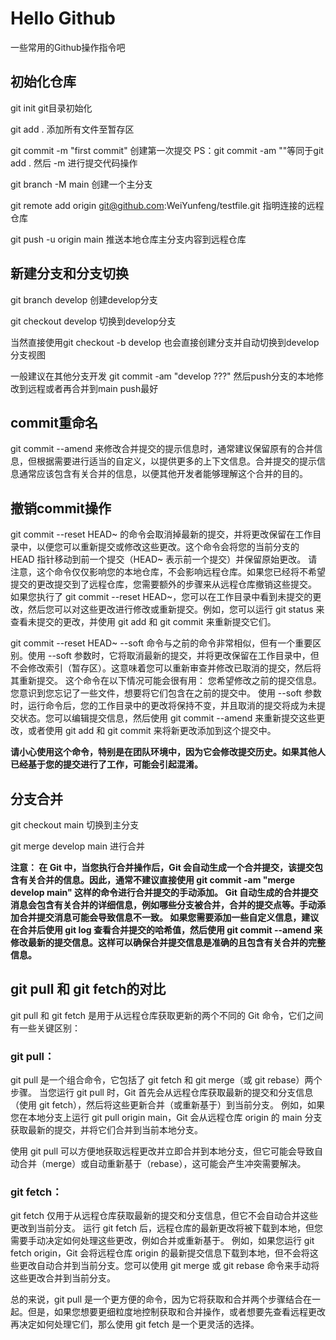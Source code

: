 #   Hello Github
一些常用的Github操作指令吧
##  初始化仓库
git init
git目录初始化

git add .
添加所有文件至暂存区

git commit -m "first commit"
创建第一次提交
PS：git commit -am ""等同于git add . 然后 -m
进行提交代码操作

git branch -M main
创建一个主分支

git remote add origin git@github.com:WeiYunfeng/testfile.git
指明连接的远程仓库

git push -u origin main
推送本地仓库主分支内容到远程仓库

##  新建分支和分支切换
git branch develop
创建develop分支

git checkout develop
切换到develop分支

当然直接使用git checkout -b develop
也会直接创建分支并自动切换到develop分支视图

一般建议在其他分支开发
git commit -am "develop ???"
然后push分支的本地修改到远程或者再合并到main push最好

##  commit重命名
git commit --amend 来修改合并提交的提示信息时，通常建议保留原有的合并信息，但根据需要进行适当的自定义，以提供更多的上下文信息。合并提交的提示信息通常应该包含有关合并的信息，以便其他开发者能够理解这个合并的目的。

##  撤销commit操作

git commit --reset HEAD~ 的命令会取消掉最新的提交，并将更改保留在工作目录中，以便您可以重新提交或修改这些更改。这个命令会将您的当前分支的 HEAD 指针移动到前一个提交（HEAD~ 表示前一个提交）并保留原始更改。
请注意，这个命令仅仅影响您的本地仓库，不会影响远程仓库。如果您已经将不希望提交的更改提交到了远程仓库，您需要额外的步骤来从远程仓库撤销这些提交。
如果您执行了 git commit --reset HEAD~，您可以在工作目录中看到未提交的更改，然后您可以对这些更改进行修改或重新提交。例如，您可以运行 git status 来查看未提交的更改，并使用 git add 和 git commit 来重新提交它们。

git commit --reset HEAD~ --soft 命令与之前的命令非常相似，但有一个重要区别。使用 --soft 参数时，它将取消最新的提交，并将更改保留在工作目录中，但不会修改索引（暂存区）。这意味着您可以重新审查并修改已取消的提交，然后将其重新提交。
这个命令在以下情况可能会很有用：
您希望修改之前的提交信息。
您意识到您忘记了一些文件，想要将它们包含在之前的提交中。
使用 --soft 参数时，运行命令后，您的工作目录中的更改将保持不变，并且取消的提交将成为未提交状态。您可以编辑提交信息，然后使用 git commit --amend 来重新提交这些更改，或者使用 git add 和 git commit 来将新更改添加到这个提交中。

**请小心使用这个命令，特别是在团队环境中，因为它会修改提交历史。如果其他人已经基于您的提交进行了工作，可能会引起混淆。**

##  分支合并
git checkout main
切换到主分支

git merge develop main
进行合并

**注意：
在 Git 中，当您执行合并操作后，Git 会自动生成一个合并提交，该提交包含有关合并的信息。因此，通常不建议直接使用 git commit -am "merge develop main" 这样的命令进行合并提交的手动添加。
Git 自动生成的合并提交消息会包含有关合并的详细信息，例如哪些分支被合并，合并的提交点等。手动添加合并提交消息可能会导致信息不一致。
如果您需要添加一些自定义信息，建议在合并后使用 git log 查看合并提交的哈希值，然后使用 git commit --amend 来修改最新的提交信息。这样可以确保合并提交信息是准确的且包含有关合并的完整信息。**

##  git pull 和 git fetch的对比
git pull 和 git fetch 是用于从远程仓库获取更新的两个不同的 Git 命令，它们之间有一些关键区别：

### git pull：

git pull 是一个组合命令，它包括了 git fetch 和 git merge（或 git rebase）两个步骤。
当您运行 git pull 时，Git 首先会从远程仓库获取最新的提交和分支信息（使用 git fetch），然后将这些更新合并（或重新基于）到当前分支。
例如，如果您在本地分支上运行 git pull origin main，Git 会从远程仓库 origin 的 main 分支获取最新的提交，并将它们合并到当前本地分支。

使用 git pull 可以方便地获取远程更改并立即合并到本地分支，但它可能会导致自动合并（merge）或自动重新基于（rebase），这可能会产生冲突需要解决。

### git fetch：

git fetch 仅用于从远程仓库获取最新的提交和分支信息，但它不会自动合并这些更改到当前分支。
运行 git fetch 后，远程仓库的最新更改将被下载到本地，但您需要手动决定如何处理这些更改，例如合并或重新基于。
例如，如果您运行 git fetch origin，Git 会将远程仓库 origin 的最新提交信息下载到本地，但不会将这些更改自动合并到当前分支。您可以使用 git merge 或 git rebase 命令来手动将这些更改合并到当前分支。

总的来说，git pull 是一个更方便的命令，因为它将获取和合并两个步骤结合在一起。但是，如果您想要更细粒度地控制获取和合并操作，或者想要先查看远程更改再决定如何处理它们，那么使用 git fetch 是一个更灵活的选择。

